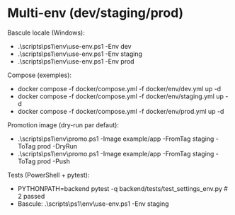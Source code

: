 # Multi-env (dev/staging/prod)

Bascule locale (Windows):

* .\scripts\ps1\env\use-env.ps1 -Env dev
* .\scripts\ps1\env\use-env.ps1 -Env staging
* .\scripts\ps1\env\use-env.ps1 -Env prod

Compose (exemples):

* docker compose -f docker/compose.yml -f docker/env/dev.yml up -d
* docker compose -f docker/compose.yml -f docker/env/staging.yml up -d
* docker compose -f docker/compose.yml -f docker/env/prod.yml up -d

Promotion image (dry-run par defaut):

* .\scripts\ps1\env\promo.ps1 -Image example/app -FromTag staging -ToTag prod -DryRun
* .\scripts\ps1\env\promo.ps1 -Image example/app -FromTag staging -ToTag prod -Push

Tests (PowerShell + pytest):

* PYTHONPATH=backend pytest -q backend/tests/test_settings_env.py  # 2 passed
* Bascule: .\scripts\ps1\env\use-env.ps1 -Env staging
